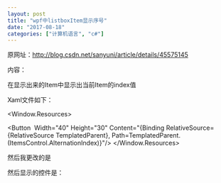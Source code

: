 ```yaml
---
layout: post
title: "wpf中listboxItem显示序号"
date: "2017-08-18"
categories: ["计算机语言", "c#"]
---
```


原网址：http://blog.csdn.net/sanyuni/article/details/45575145

内容：

在显示出来的Item中显示出当前Item的index值

Xaml文件如下：

<Window.Resources> <Style x:Key="wrapalListBox" TargetType="ListBox"> <Setter Property="Template"> <Setter.Value> <ControlTemplate> <WrapPanel  Orientation="Horizontal" IsItemsHost="True" ScrollViewer.CanContentScroll="True"/> </ControlTemplate> </Setter.Value> </Setter> </Style>

<DataTemplate x:Key="listItemTempalte"> <Button  Width="40" Height="30" Content="{Binding RelativeSource={RelativeSource TemplatedParent}, Path=TemplatedParent.(ItemsControl.AlternationIndex)}"/> </DataTemplate> </Window.Resources> <Grid> <ListBox Style="{ StaticResource wrapalListBox}" ItemTemplate="{StaticResource listItemTempalte}" ItemsSource="{Binding Items}" AlternationCount="{Binding Path=Items.Count}" >

</ListBox> </Grid>

然后我更改的是

<ListBox x:Name="listBox\_garment\_stock\_process\_last" ItemsSource="{Binding DT}" Margin="1" Grid.Row="1" ItemTemplate="{DynamicResource garment\_stock\_progress\_last\_item}" VirtualizingStackPanel.IsVirtualizing="True" VirtualizingStackPanel.VirtualizationMode="Recycling" AlternationCount="{Binding Path=DT.Rows.Count}" >

然后显示的控件是：

<Label x:Name="label206" Grid.Row="1" Grid.Column="6" Content="{Binding RelativeSource={RelativeSource TemplatedParent}, Path=TemplatedParent.(ItemsControl.AlternationIndex)}"></Label>

